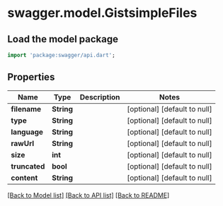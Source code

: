 # swagger.model.GistsimpleFiles

## Load the model package
```dart
import 'package:swagger/api.dart';
```

## Properties
Name | Type | Description | Notes
------------ | ------------- | ------------- | -------------
**filename** | **String** |  | [optional] [default to null]
**type** | **String** |  | [optional] [default to null]
**language** | **String** |  | [optional] [default to null]
**rawUrl** | **String** |  | [optional] [default to null]
**size** | **int** |  | [optional] [default to null]
**truncated** | **bool** |  | [optional] [default to null]
**content** | **String** |  | [optional] [default to null]

[[Back to Model list]](../README.md#documentation-for-models) [[Back to API list]](../README.md#documentation-for-api-endpoints) [[Back to README]](../README.md)

